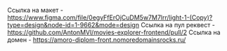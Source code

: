 Ссылка на макет - https://www.figma.com/file/0egyFfErOjCuDM5w7M7lrr/light-1-(Copy)?type=design&node-id=1-9662&mode=design
Ссылка на пул реквест - https://github.com/AntonMVl/movies-explorer-frontend/pull/2
Ссылка на домен - https://amoro-diplom-front.nomoredomainsrocks.ru/
